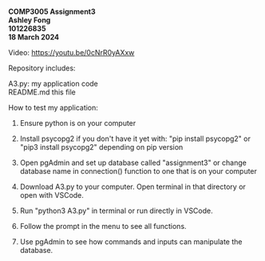 **COMP3005 Assignment3** <br>
**Ashley Fong** <br>
**101226835** <br>
**18 March 2024**

Video:  https://youtu.be/0cNrR0yAXxw 

Repository includes:

A3.py:      my application code <br>
README.md   this file

How to test my application: 

1.  Ensure python is on your computer

2.  Install psycopg2 if you don't have it yet with: 
    "pip install psycopg2" or "pip3 install psycopg2" depending on pip version

3.  Open pgAdmin and set up database called "assignment3" or change database name in 
    connection() function to one that is on your computer

4.  Download A3.py to your computer. Open terminal in that directory or open with VSCode. 

5.  Run "python3 A3.py" in terminal or run directly in VSCode.

6.  Follow the prompt in the menu to see all functions. 

7.  Use pgAdmin to see how commands and inputs can manipulate the database. 